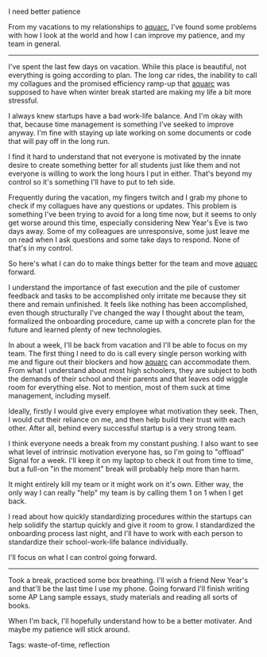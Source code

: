 I need better patience

From my vacations to my relationships to [aquarc](https://aquarc.org), I've found some problems with how I look at the world and how I can improve my patience, and my team in general.

---

I've spent the last few days on vacation. While this place is beautiful, not everything is going according to plan. The long car rides, the inability to call my collagues and the promised efficiency ramp-up that [aquarc](https://aquarc.org) was supposed to have when winter break started are making my life a bit more stressful.

I always knew startups have a bad work-life balance. And I'm okay with that, because time management is something I've seeked to improve anyway. I'm fine with staying up late working on some documents or code that will pay off in the long run.

I find it hard to understand that not everyone is motivated by the innate desire to create something better for all students just like them and not everyone is willing to work the long hours I put in either. That's beyond my control so it's something I'll have to put to teh side.

Frequently during the vacation, my fingers twitch and I grab my phone to check if my collagues have any questions or updates. This problem is something I've been trying to avoid for a long time now, but it seems to only get worse around this time, especially considering New Year's Eve is two days away. Some of my colleagues are unresponsive, some just leave me on read when I ask questions and some take days to respond. None of that's in my control.

So here's what I can do to make things better for the team and move [aquarc](https://aquarc.org) forward. 

I understand the importance of fast execution and the pile of customer feedback and tasks to be accomplished only irritate me because they sit there and remain unfinished. It feels like nothing has been accomplished, even though structurally I've changed the way I thought about the team, formalized the onboarding procedure, came up with a concrete plan for the future and learned plenty of new technologies. 

In about a week, I'll be back from vacation and I'll be able to focus on my team. The first thing I need to do is call every single person working with me and figure out their blockers and how [aquarc](https://aquarc.org) can accommodate them. From what I understand about most high schoolers, they are subject to both the demands of their school and their parents and that leaves odd wiggle room for everything else. Not to mention, most of them suck at time management, including myself.

Ideally, firstly I would give every employee what motivation they seek. Then, I would cut their reliance on me, and then help build their trust with each other. After all, behind every successful startup is a very strong team. 

I think everyone needs a break from my constant pushing. I also want to see what level of intrinsic motivation everyone has, so I'm going to "offload" Signal for a week. I'll keep it on my laptop to check it out from time to time, but a full-on "in the moment" break will probably help more than harm.

It might entirely kill my team or it might work on it's own. Either way, the only way I can really "help" my team is by calling them 1 on 1 when I get back.

I read about how quickly standardizing procedures within the startups can help solidify the startup quickly and give it room to grow. I standardized the onboarding process last night, and I'll have to work with each person to standardize their school-work-life balance individually.

I'll focus on what I can control going forward.

---

Took a break, practiced some box breathing. I'll wish a friend New Year's and that'll be the last time I use my phone. Going forward I'll finish writing some AP Lang sample essays, study materials and reading all sorts of books.

When I'm back, I'll hopefully understand how to be a better motivater. And maybe my patience will stick around.

Tags: waste-of-time, reflection
